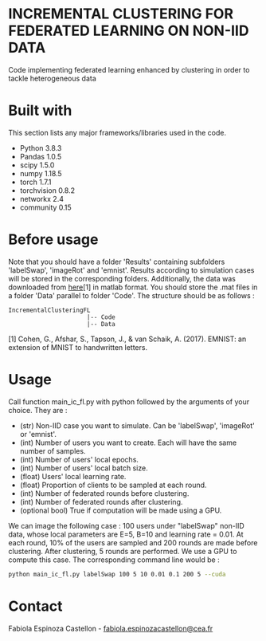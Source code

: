 # INCREMENTAL CLUSTERING FOR FEDERATED LEARNING ON NON-IID DATA
Code implementing federated learning enhanced by clustering in order to tackle heterogeneous data

# Built with
This section lists any major frameworks/libraries used in the code.
* Python 3.8.3
* Pandas 1.0.5
* scipy 1.5.0 
* numpy 1.18.5
* torch 1.7.1
* torchvision 0.8.2
* networkx 2.4
* community 0.15

# Before usage
Note that you should have a folder 'Results' containing subfolders 'labelSwap', 'imageRot' and 'emnist'. Results according to simulation cases will be stored in the corresponding folders.
Additionally, the data was downloaded from [here](https://www.nist.gov/itl/products-and-services/emnist-dataset)[1] in matlab format. You should store the .mat files in a folder 'Data' parallel to folder 'Code'. The structure should be as follows :
```
IncrementalClusteringFL
                      |-- Code
                      |-- Data
```

[1] Cohen, G., Afshar, S., Tapson, J., & van Schaik, A. (2017). EMNIST: an extension of MNIST to handwritten letters.

# Usage
Call function main_ic_fl.py with python followed by the arguments of your choice. They are :
  * (str) Non-IID case you want to simulate. Can be 'labelSwap', 'imageRot' or 'emnist'.
  * (int) Number of users you want to create. Each will have the same number of samples.
  * (int) Number of users' local epochs.
  * (int) Number of users' local batch size.
  * (float) Users' local learning rate.
  * (float) Proportion of clients to be sampled at each round.
  * (int) Number of federated rounds before clustering.
  * (int) Number of federated rounds after clustering.
  * (optional bool) True if computation will be made using a GPU.

We can image the following case : 100 users under "labelSwap" non-IID data, whose local parameters are E=5, B=10 and learning rate = 0.01. At each round, 10% of the users are sampled and 200 rounds are made before clustering. After clustering, 5 rounds are performed. We use a GPU to compute this case. The corresponding command line would be :
```bash
python main_ic_fl.py labelSwap 100 5 10 0.01 0.1 200 5 --cuda
```

# Contact
Fabiola Espinoza Castellon - fabiola.espinozacastellon@cea.fr
